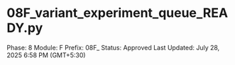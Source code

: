# 08F_variant_experiment_queue_READY.py

Phase: 8
Module: F
Prefix: 08F_
Status: Approved
Last Updated: July 28, 2025 6:58 PM (GMT+5:30)